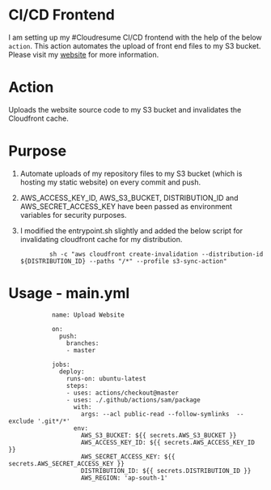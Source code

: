 # CI/CD Frontend
I am setting up my #Cloudresume CI/CD frontend with the help of the below `action`.
This action automates the upload of front end files to my S3 bucket. Please visit my [website](https://www.komlalebu.com) for more information.

# Action
Uploads the website source code to my S3 bucket and invalidates the Cloudfront cache.

# Purpose
1. Automate uploads of my repository files to my S3 bucket (which is hosting my static website) on every commit and push.
2. AWS_ACCESS_KEY_ID, AWS_S3_BUCKET, DISTRIBUTION_ID and AWS_SECRET_ACCESS_KEY have been passed as environment variables for security purposes.
3. I modified the entrypoint.sh slightly and added the below script for invalidating cloudfront cache for my distribution.
               
               sh -c "aws cloudfront create-invalidation --distribution-id ${DISTRIBUTION_ID} --paths "/*" --profile s3-sync-action"

   
# Usage - main.yml
                name: Upload Website

                on:
                  push:
                    branches:
                    - master

                jobs:
                  deploy:
                    runs-on: ubuntu-latest
                    steps:
                    - uses: actions/checkout@master
                    - uses: ./.github/actions/sam/package
                      with:
                        args: --acl public-read --follow-symlinks  --exclude '.git*/*' 
                      env:
                        AWS_S3_BUCKET: ${{ secrets.AWS_S3_BUCKET }}
                        AWS_ACCESS_KEY_ID: ${{ secrets.AWS_ACCESS_KEY_ID }}
                        AWS_SECRET_ACCESS_KEY: ${{ secrets.AWS_SECRET_ACCESS_KEY }}
                        DISTRIBUTION_ID: ${{ secrets.DISTRIBUTION_ID }}
                        AWS_REGION: 'ap-south-1'